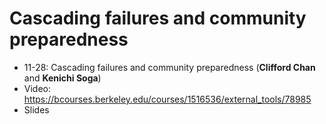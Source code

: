 # Cascading failures and community preparedness
- 11-28: Cascading failures and community preparedness (**Clifford Chan** and **Kenichi Soga**)
- Video: https://bcourses.berkeley.edu/courses/1516536/external_tools/78985
- Slides